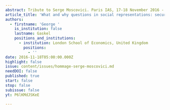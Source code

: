 ```yaml
---
abstract: Tribute to Serge Moscovici. Paris IAS, 17-18 November 2016 - Session 7
article_title: 'What and why questions in social representations: securing Moscovici’s legacy'
authors:
  - firstname: 'George '
    is_institution: false
    lastname: Gaskel
    positions_and_institutions:
      - institution: London School of Economics, United Kingdom
        positions:
          - ''
date: 2016-11-18T05:00:00.000Z
highlight: false
issue: content/issues/hommage-serge-moscovici.md
needDOI: false
published: true
start: false
stop: false
subissue: false
yt: P6lKMdJSKeE

---
```

<Youtube yt="P6lKMdJSKeE" caption="What and why questions in social representations: securing Moscovici’s legacy" start="false" stop="false"></Youtube>
